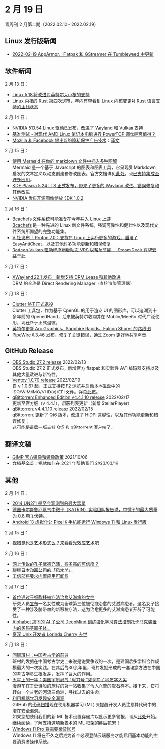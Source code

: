 # 2 月 19 日

青周刊 2 月第二期（2022.02.13 - 2022.02.19）

## Linux 发行版新闻

- [2022-02-19 AppArmor、Flatpak 和 GStreamer 在 Tumbleweed 中更新](https://suse.org.cn/%E6%9B%B4%E6%96%B0%E9%80%9A%E5%91%8A/2022/02/18/AppArmor-Flatpak-%E5%92%8C-GStreamer-%E5%9C%A8-Tumbleweed-%E4%B8%AD%E6%9B%B4%E6%96%B0.html)

## 软件新闻

2 月 13 日：

- [Linux 5.18 将改进对英特尔大小核的支持](https://www.solidot.org/story?sid=70640)
- [Linux 内核的 Rust 第四次送审，年内有望看到 Linux 内核变更对 Rust 语言支持的主线状态](https://www.phoronix.com/scan.php?page=news_item&px=Rust-For-Linux-Kernel-v4)

2 月 14 日：

- [NVIDIA 510.54 Linux 驱动已发布，改进了 Wayland 和 Vulkan 支持](https://www.phoronix.com/scan.php?page=news_item&px=NVIDIA-510.54-Linux-Driver)
- [基准测试 - 对现代 AMD Linux 笔记本电脑进行 PowerTOP 调优是否值得？](https://www.phoronix.com/scan.php?page=news_item&px=PowerTOP-ThinkPad-Ryzen-5000)
- [Mozilla 和 Facebook 提出新的隐私保护广告技术](https://www.solidot.org/story?sid=70645)：[译文](https://www.oschina.net/news/182637/mozilla-meta-ipa)

2 月 15 日：

- [使用 Mermaid 在你的 markdown 文件中插入多种图解](https://github.blog/2022-02-14-include-diagrams-markdown-files-mermaid/)  
    Mermaid 是一个基于 Javascript 的图表和图表工具，它呈现受 Markdown 启发的文本定义以动态创建和修改图表。官方文档详见[此处](https://mermaid-js.github.io/mermaid/#/)，现[已支持集成至许多应用](https://mermaid-js.github.io/mermaid/#/./integrations)。  
- [KDE Plasma 5.24 LTS 正式发布，带来了更多的 Wayland 改进、错误修复和其他改进](https://9to5linux.com/kde-plasma-5-24-lts-gets-first-point-release-to-improve-plasma-wayland-and-overview-effect)
- [NVIDIA 发布开源图像缩放 SDK 1.0.2](https://www.phoronix.com/scan.php?page=news_item&px=NVIDIA-Image-Scaling-SDK-1.0.2)

2 月 16 日：

- [Bcachefs 文件系统可能准备在今年并入 Linux 上游](https://www.phoronix.com/scan.php?page=news_item&px=Bcachefs-2022-Hopes)  
    [Bcachefs](https://bcachefs.org/) 是一种先进的 Linux 新文件系统，强调可靠性和健壮性以及现代文件系统所期望的完整功能集。
- [V 社发布了 Proton 7.0；支持在 Linux 上运行更多的游戏、启用了 EasyAntiCheat，以及其他许多功能更新和错误修复](https://github.com/ValveSoftware/Proton/releases/tag/proton-7.0-1)
- [Radeon Vulkan 驱动程序新增动态 VRS 以帮助节能 -- Steam Deck 有望受益于此](https://www.phoronix.com/scan.php?page=news_item&px=RADV-Dynamic-VRS-Lands)

2 月 17 日：

- [XWayland 22.1 发布，新增支持 DRM Lease 和其他改进](https://www.phoronix.com/scan.php?page=news_item&px=XWayland-22.1)  
    DRM 的全称是 [Direct Rendering Manager](https://en.wikipedia.org/wiki/Direct_Rendering_Manager)（直接渲染管理器）

2 月 18 日：

- [Clutter 终于正式退役](https://www.phoronix.com/scan.php?page=news_item&px=Clutter-Being-Retired)  
    Clutter 工具包，作为基于 OpenGL 的用于渲染 UI 的图形库，可以追溯到十多年前的 OpenedHand，后来被英特尔收购并在 Moblin/MeeGo 时代广泛使用，现在终于正式退役。
- [英特尔更新 Arc Graphics、Sapphire Rapids、Falcon Shores 的路线图](https://www.phoronix.com/scan.php?page=news_item&px=Intel-Roadmap-2022-Fin-Day)
- [PipeWire 0.3.46 发布，修复了关键错误，通过 Zoom 更好地共享声音](https://www.phoronix.com/scan.php?page=news_item&px=PipeWire-0.3.46-Released)

## GitHub Release

- [OBS Studio 27.2 release](https://github.com/obsproject/obs-studio/releases/tag/27.2.0) 2022/02/13  
    OBS Studio 27.2 正式发布，新增官方 flatpak 和实验性 AV1 编码器支持以及其他大量改进与新特性。
- [Ventoy 1.0.70 release](https://github.com/ventoy/Ventoy/releases/tag/v1.0.70) 2022/02/19  
    自 v 1.0.67 起，正式支持按 F2 浏览并启动本地磁盘中的 ISO/WIM/IMG/VHD(x)/EFI 文件。详见[此页](https://www.ventoy.net/cn/doc_vlnk.html)。  
- [qBittorrent Enhanced Edition v4.4.1.10 release](https://github.com/c0re100/qBittorrent-Enhanced-Edition/releases/tag/release-4.4.1.10) 2022/02/17  
    更新至官方版（v 4.4.1），屏蔽列表更新（新增 StellarPlayer）
- [qBittorrent v4.4.1.10 release](https://www.qbittorrent.org/news.php) 2022/02/15  
    qBittorrent 更新了 Qt6 版本，改进了 HiDPI 兼容性，以及其他功能更新和错误修复；  
    这可能是最后一版支持 Qt5 的 qBittorrent 客户端了。

## 翻译文稿

- [GIMP 官方镜像和镜像政策](../../translation/gimp-mirror-policy.md) 2021/10/06
- [文档基金会：捐款如何在 2021 年帮助我们](../../translation/donation-help-us.md) 2022/02/16

## 其他

2 月 14 日：

- [2014 UN271 是至今观测到的最大彗星](https://www.solidot.org/story?sid=70646)
- [德国卡尔斯鲁厄氚气中微子（KATRIN）实验团队报告说，中微子的最大质量为 0.8 电子伏特。](https://www.nature.com/articles/d41586-022-00430-x)
- [Android 13 虚拟化让 Pixel 6 手机能运行 Windows 11 和 Linux 发行版](https://www.solidot.org/story?sid=70653)

2 月 15 日：

- [视错觉也是艺术形式么？来看看光效应艺术吧](https://www.gcores.com/articles/147430)

2 月 16 日：

- [网上传说的孔子武德充沛，有多高的可信度？](https://www.gcores.com/articles/147439)
- [聊聊日本动画公司的「风水学」](https://www.gcores.com/articles/147484)
- [工信部将要求内置应用可卸载](https://www.solidot.org/story?sid=70678)

2 月 17 日：

- [首位通过干细胞移植疗法治愈艾滋病的女性](https://www.solidot.org/story?sid=70684)  
    研究人员[宣布](https://www.nytimes.com/2022/02/15/health/hiv-cure-cord-blood.html)一名女性成为全球第三位被彻底治愈的艾滋病患者。这名女子接受了一种涉及脐带血的新移植疗法，这为治愈更多的艾滋病患者开辟了可能性。
- [Alphabet 旗下的 AI 子公司 DeepMind 训练强化学习算法控制托卡马克装置内的炙热等离子体。](https://www.solidot.org/story?sid=70688)
- [资深 Unix 开发者 Lorinda Cherry 去世](https://www.solidot.org/story?sid=70694)

2 月 18 日：

- [回顾班村：中国考古学的前进](https://www.gcores.com/articles/147572)  
    班村的发掘在中国考古学史上来说是饱受争议的一次，是建国后多学科合作规模最大的一次实践。在其后的30余年里，班村发掘形成的一套理念方法在中国的考古学界生根发芽，发挥了巨大的作用。
- [火星上的一年：美国宇航局的 "毅力号 "如何中了地质学大奖](https://www.nature.com/articles/d41586-022-00469-w)  
    漫游车在其史诗般的旅程的第一站收集了令人兴奋的岩石样本。接下来，它将转向一个古老的河流三角洲，寻找过去的生命。
- [利用机器学习发现安全漏洞](https://github.blog/2022-02-17-leveraging-machine-learning-find-security-vulnerabilities/)  
    GitHub 的[代码扫描](https://docs.github.com/en/code-security/code-scanning/automatically-scanning-your-code-for-vulnerabilities-and-errors/about-code-scanning)现在使用机器学习 (ML) 来提醒开发人员注意其代码中的潜在安全漏洞。  
    如果您想使用我们的新 ML 技术设置存储库以显示更多警报，请从[此处](https://github.blog/2022-02-17-leveraging-machine-learning-find-security-vulnerabilities/)开始。继续阅读，了解支持这项新技术的 ML 框架的幕后花絮！
- [Windows 11 Pro 将需要微软账号](https://www.solidot.org/story?sid=70698)  
    Windows 11 将在不久之后成为首个必须登陆云端服务才能启用基本功能的主要消费者操作系统。